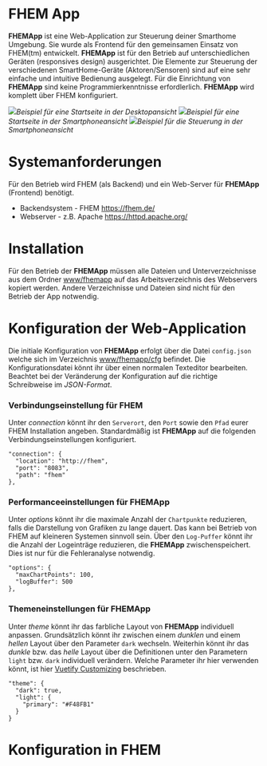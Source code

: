# FHEM App
**FHEMApp** ist eine Web-Application zur Steuerung deiner Smarthome Umgebung. Sie wurde als Frontend für den gemeinsamen Einsatz von FHEM(tm) entwickelt. **FHEMApp** ist für den Betrieb auf unterschiedlichen Geräten (responsives design) ausgerichtet. Die Elemente zur Steuerung der verschiedenen SmartHome-Geräte (Aktoren/Sensoren) sind auf eine sehr einfache und intuitive Bedienung ausgelegt. Für die Einrichtung von **FHEMApp** sind keine Programmierkenntnisse erfordlerlich. **FHEMApp** wird komplett über FHEM konfiguriert.  

![](./docs/media/fhemApp_main_example.png)*Beispiel für eine Startseite in der Desktopansicht*
![](./docs/media/fhemApp_mobile_main_example.jpg)*Beispiel für eine Startseite in der Smartphoneansicht*
![](./docs/media/fhemApp_mobile_room_example.jpg)*Beispiel für die Steuerung in der Smartphoneansicht*


# Systemanforderungen
Für den Betrieb wird FHEM (als Backend) und ein Web-Server für **FHEMApp** (Frontend) benötigt.
* Backendsystem - FHEM https://fhem.de/
* Webserver - z.B. Apache https://httpd.apache.org/

# Installation
Für den Betrieb der **FHEMApp** müssen alle Dateien und Unterverzeichnisse aus dem Ordner [www/fhemapp](./www/fhemapp) auf das Arbeitsverzeichnis des Webservers kopiert werden. Andere Verzeichnisse und Dateien sind nicht für den Betrieb der App notwendig.

# Konfiguration der Web-Application
Die initiale Konfiguration von **FHEMApp** erfolgt über die Datei `config.json` welche sich im Verzeichnis [www/fhemapp/cfg](.www/fhemapp/cfg) befindet. Die Konfigurationsdatei könnt ihr über einen normalen Texteditor bearbeiten. Beachtet bei der Veränderung der Konfiguration auf die richtige Schreibweise im *JSON-Format*.

### Verbindungseinstellung für FHEM
Unter *connection* könnt ihr den `Serverort`, den `Port` sowie den `Pfad` eurer FHEM Installation angeben. Standardmäßig ist **FHEMApp** auf die folgenden Verbindungseinstellungen konfiguriert.

```
"connection": {
  "location": "http://fhem",
  "port": "8083",
  "path": "fhem"
},
```

### Performanceeinstellungen für FHEMApp
Unter *options* könnt ihr die maximale Anzahl der `Chartpunkte` reduzieren, falls die Darstellung von Grafiken zu lange dauert. Das kann bei Betrieb von FHEM auf kleineren Systemen sinnvoll sein. Über den `Log-Puffer` könnt ihr die Anzahl der Logeinträge reduzieren, die **FHEMApp** zwischenspeichert. Dies ist nur für die Fehleranalyse notwendig.

```
"options": {
  "maxChartPoints": 100,
  "logBuffer": 500
},
```

### Themeneinstellungen für FHEMApp
Unter *theme* könnt ihr das farbliche Layout von **FHEMApp** individuell anpassen. Grundsätzlich könnt ihr zwischen einem *dunklen* und einem *hellen* Layout über den Parameter `dark` wechseln. Weiterhin könnt ihr das *dunkle* bzw. das *helle* Layout über die Definitionen unter den Parametern `light` bzw. `dark` individuell verändern. Welche Parameter ihr hier verwenden könnt, ist hier [Vuetify Customizing](https://vuetifyjs.com/en/features/theme/#customizing) beschrieben.    

```
"theme": {
  "dark": true,
  "light": {
    "primary": "#F48FB1"
  }
}
```

# Konfiguration in FHEM
